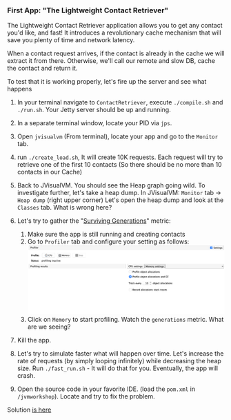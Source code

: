 
### First App: "The Lightweight Contact Retriever"

The Lightweight Contact Retriever application allows you to get any contact you'd like, and fast!
It introduces a revolutionary cache mechanism that will save you plenty of time and network latency.

When a contact request arrives, if the contact is already in the cache we will extract it from there. Otherwise,
we'll call our remote and slow DB, cache the contact and return it.

To test that it is working properly, let's fire up the server and see what happens

1. In your terminal navigate to `ContactRetriever`, execute `./compile.sh` and `./run.sh`. Your Jetty server should be up and running.

2. In a separate terminal window, locate your PID via `jps`.

3. Open `jvisualvm` (From terminal), locate your app and go to the `Monitor` tab. 

4. run `./create_load.sh`, It will create 10K requests. 
Each request will try to retrieve one of the first 10 contacts (So there should be no more than 10 contacts in our Cache)

5. Back to JVisualVM. You should see the Heap graph going wild.
To investigate further, let's take a heap dump. In JVisualVM: `Monitor` tab -> `Heap dump` (right upper corner) 
Let's open the heap dump and look at the `Classes` tab. What is wrong here? 

6. Let's try to gather the "[Surviving Generations](https://blogs.oracle.com/nbprofiler/what-do-the-surviving-generations-metrics-mean)" metric: 
    1. Make sure the app is still running and creating contacts
    2. Go to `Profiler` tab and configure your setting as follows:
   ![Memory profiling](../memoryprofiling.png)
    3. Click on `Memory` to start profiling. Watch the `generations` metric. What are we seeing?

7. Kill the app. 

8. Let's try to simulate faster what will happen over time. Let's increase the rate of requests
(by simply looping infinitely) while decreasing the heap size.
Run `./fast_run.sh` - It will do that for you. Eventually, the app will crash.

9. Open the source code in your favorite IDE. (load the `pom.xml` in `/jvmworkshop`). Locate and try to fix the problem.

Solution [is here](/ContactRetriever/solution/Solution.md)
